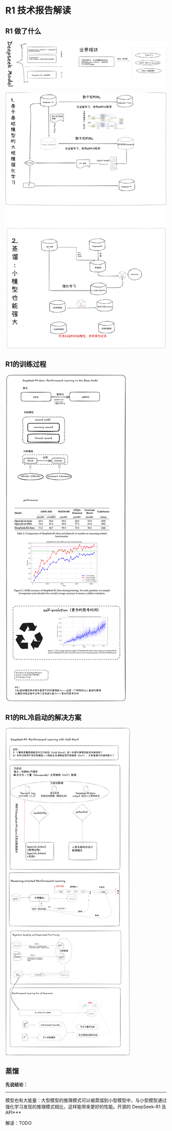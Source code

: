 # R1 技术报告解读

## R1 做了什么

![R1做了什么](https://github.com/xiangyuliu/material_arrangement/blob/local_edit_20250206/sources/image/Deepseek%E6%A8%A1%E5%9E%8B.png)


![R1的贡献](https://github.com/xiangyuliu/material_arrangement/blob/local_edit_20250206/sources/image/Deepseek%E8%B4%A1%E7%8C%AE.png)


## R1的训练过程

![R1-zero的训练过程](https://github.com/xiangyuliu/material_arrangement/blob/local_edit_20250206/sources/image/R1-zero.png)



## R1的RL冷启动的解决方案

![RL的冷启动解决方案](https://github.com/xiangyuliu/material_arrangement/blob/local_edit_20250206/sources/image/DeepseekR1.png)


## 蒸馏

**先说结论：**

***
模型也有大能量：大型模型的推理模式可以被蒸馏到小型模型中，与小型模型通过强化学习发现的推理模式相比，这样能带来更好的性能。开源的 DeepSeek-R1 及API***


解读：TODO


